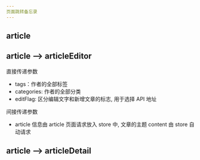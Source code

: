 ```yaml
---
页面跳转备忘录
---
```


## article

## article --> articleEditor

直接传递参数

- tags：作者的全部标签
- categories: 作者的全部分类
- editFlag: 区分编辑文字和新增文章的标志, 用于选择 API 地址

间接传递参数

- article 信息由 article 页面请求放入 store 中, 文章的主题 content 由 store 自动请求

## article --> articleDetail
